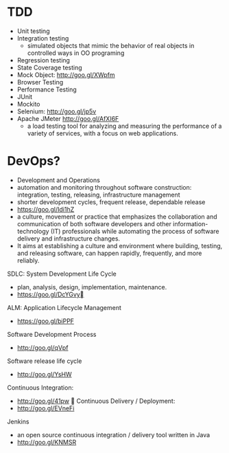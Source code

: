 # TDD
- Unit testing
- Integration testing
	- simulated objects that mimic the behavior of real objects in controlled ways in OO programing
- Regression testing
- State Coverage testing
- Mock Object: http://goo.gl/XWpfm
- Browser Testing
- Performance Testing
- JUnit
- Mockito
- Selenium: http://goo.gl/jp5v
- Apache JMeter http://goo.gl/AfXI6F
	- a load testing tool for analyzing and measuring the performance of a variety of services, with a focus on web applications.



# DevOps?
- Development and Operations
- automation and monitoring throughout software construction: integration, testing, releasing, infrastructure management
- shorter development cycles, frequent release, dependable release
- https://goo.gl/Idi1hZ
- a culture, movement or practice that emphasizes the collaboration and communication of both software developers and other information-technology (IT) professionals while automating the process of software delivery and infrastructure changes.
- It aims at establishing a culture and environment where building, testing, and releasing software, can happen rapidly, frequently, and more reliably.


SDLC: System Development Life Cycle
- plan, analysis, design, implementation, maintenance.
- https://goo.gl/DcYGvy

ALM: Application Lifecycle Management
- https://goo.gl/biPPF

Software Development Process
- http://goo.gl/qVpf

Software release life cycle
- http://goo.gl/YsHW

Continuous Integration:
- http://goo.gl/41pw

Continuous Delivery / Deployment:
- http://goo.gl/EVneFi

Jenkins
- an open source continuous integration / delivery tool written in Java
- http://goo.gl/KNMSR